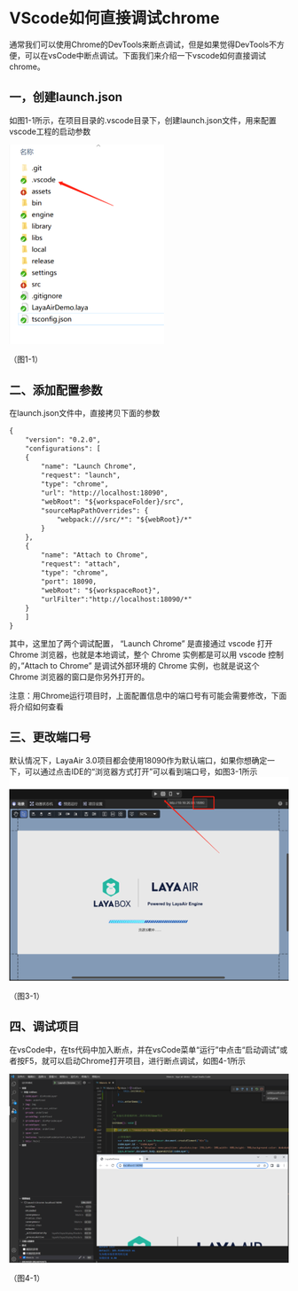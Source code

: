 # VScode如何直接调试chrome



通常我们可以使用Chrome的DevTools来断点调试，但是如果觉得DevTools不方便，可以在vsCode中断点调试。下面我们来介绍一下vscode如何直接调试chrome。



## 一，创建launch.json

如图1-1所示，在项目目录的.vscode目录下，创建launch.json文件，用来配置vscode工程的启动参数

<img src="img/1-1.png" alt="image-20230214161721341" style="zoom:50%;" /> 

（图1-1）



## 二、添加配置参数

在launch.json文件中，直接拷贝下面的参数

```
{
    "version": "0.2.0",
    "configurations": [
    {
        "name": "Launch Chrome",
        "request": "launch",
        "type": "chrome",
        "url": "http://localhost:18090",
        "webRoot": "${workspaceFolder}/src",
        "sourceMapPathOverrides": {
            "webpack:///src/*": "${webRoot}/*"
        }
    },
    {
        "name": "Attach to Chrome",
        "request": "attach",
        "type": "chrome",
        "port": 18090,
        "webRoot": "${workspaceRoot}",
        "urlFilter":"http://localhost:18090/*"
    }
    ]
}
```

其中，这里加了两个调试配置， “Launch Chrome” 是直接通过 vscode 打开 Chrome 浏览器，也就是本地调试，整个 Chrome 实例都是可以用 vscode 控制的，”Attach to Chrome” 是调试外部环境的 Chrome 实例，也就是说这个 Chrome 浏览器的窗口是你另外打开的。

注意：用Chrome运行项目时，上面配置信息中的端口号有可能会需要修改，下面将介绍如何查看



## 三、更改端口号

默认情况下，LayaAir 3.0项目都会使用18090作为默认端口，如果你想确定一下，可以通过点击IDE的“浏览器方式打开”可以看到端口号，如图3-1所示
<img src="img/3-1.png" alt="image-20230214162506543" style="zoom: 50%;" /> 

（图3-1）



## 四、调试项目

在vsCode中，在ts代码中加入断点，并在vsCode菜单“运行”中点击“启动调试”或者按F5，就可以启动Chrome打开项目，进行断点调试，如图4-1所示

<img src="img/4-1.png" alt="image-20230214163126820" style="zoom:50%;" />

（图4-1）